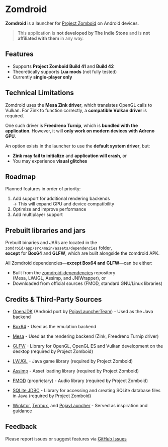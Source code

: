 # Zomdroid

**Zomdroid** is a launcher for [Project Zomboid](https://projectzomboid.com) on Android devices.

>  This application is **not developed by The Indie Stone** and is **not affiliated with them** in any way.

## Features

- Supports **Project Zomboid Build 41** and **Build 42**
- Theoretically supports **Lua mods** (not fully tested)
- Currently **single-player only**

## Technical Limitations

Zomdroid uses the **Mesa Zink driver**, which translates OpenGL calls to Vulkan. For Zink to function correctly, a **compatible Vulkan driver** is required.

One such driver is **Freedreno Turnip**, which is **bundled with the application**. However, it will **only work on modern devices with Adreno GPU**.

An option exists in the launcher to use the **default system driver**, but:
  - **Zink may fail to initialize** and **application will crash**, or
  - You may experience **visual glitches**

## Roadmap

Planned features in order of priority:

1. Add support for additional rendering backends  
   → This will expand GPU and device compatibility
2. Optimize and improve performance
3. Add multiplayer support

## Prebuilt libraries and jars

Prebuilt binaries and JARs are located in the `zomdroid/app/src/main/assets/dependencies` folder,  
**except** for **Box64** and **GLFW**, which are built alongside the zomdroid APK.

All Zomdroid dependencies—**except Box64 and GLFW**—can be either:
- Built from the [zomdroid-dependencies](https://github.com/liamelui/zomdroid-dependencies) repository  
  (Mesa, LWJGL, Assimp, and JNIWrapper), or
- Downloaded from official sources (FMOD, standard GNU/Linux libraries)
  
## Credits & Third-Party Sources
- [OpenJDK](https://github.com/openjdk/jdk) (Android port by [PojavLauncherTeam](https://github.com/PojavLauncherTeam/android-openjdk-build-multiarch)) - Used as the Java backend

- [Box64](https://github.com/ptitSeb/box64) - Used as the emulation backend

- [Mesa](https://gitlab.freedesktop.org/mesa/mesa) - Used as the rendering backend (Zink, Freedreno Turnip driver)

- [GLFW](https://github.com/glfw/glfw) - Library for OpenGL, OpenGL ES and Vulkan development on the desktop (required by Project Zomboid)

- [LWJGL](https://github.com/LWJGL/lwjgl3) - Java game library (required by Project Zomboid)

- [Assimp](https://github.com/assimp/assimp) - Asset loading library (required by Project Zomboid)

- [FMOD](https://www.fmod.com/) (proprietary) - Audio library (required by Project Zomboid)

- [SQLite JDBC](https://github.com/xerial/sqlite-jdbc) - Library for accessing and creating SQLite database files in Java (required by Project Zomboid)

- [Winlator](https://github.com/brunodev85/winlator), [Termux](https://github.com/termux/termux-app), and [PojavLauncher](https://github.com/PojavLauncherTeam/PojavLauncher) - Served as inspiration and guidance

## Feedback

Please report issues or suggest features via [GitHub Issues](https://github.com/liamelui/zomdroid/issues)


